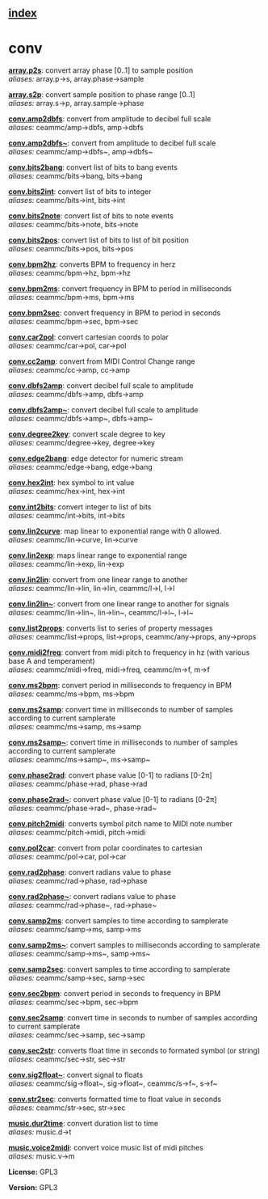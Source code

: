 [index](index.html) 
---

# conv




[**array.p2s**](array.p2s.html): convert array phase [0..1] to sample position <br>
_aliases:_ array.p-&gt;s, array.phase-&gt;sample


[**array.s2p**](array.s2p.html): convert sample position to phase range [0..1] <br>
_aliases:_ array.s-&gt;p, array.sample-&gt;phase


[**conv.amp2dbfs**](conv.amp2dbfs.html): convert from amplitude to decibel full scale <br>
_aliases:_ ceammc/amp-&gt;dbfs, amp-&gt;dbfs


[**conv.amp2dbfs~**](conv.amp2dbfs~.html): convert from amplitude to decibel full scale <br>
_aliases:_ ceammc/amp-&gt;dbfs~, amp-&gt;dbfs~


[**conv.bits2bang**](conv.bits2bang.html): convert list of bits to bang events <br>
_aliases:_ ceammc/bits-&gt;bang, bits-&gt;bang


[**conv.bits2int**](conv.bits2int.html): convert list of bits to integer <br>
_aliases:_ ceammc/bits-&gt;int, bits-&gt;int


[**conv.bits2note**](conv.bits2note.html): convert list of bits to note events <br>
_aliases:_ ceammc/bits-&gt;note, bits-&gt;note


[**conv.bits2pos**](conv.bits2pos.html): convert list of bits to list of bit position <br>
_aliases:_ ceammc/bits-&gt;pos, bits-&gt;pos


[**conv.bpm2hz**](conv.bpm2hz.html): converts BPM to frequency in herz <br>
_aliases:_ ceammc/bpm-&gt;hz, bpm-&gt;hz


[**conv.bpm2ms**](conv.bpm2ms.html): convert frequency in BPM to period in milliseconds <br>
_aliases:_ ceammc/bpm-&gt;ms, bpm-&gt;ms


[**conv.bpm2sec**](conv.bpm2sec.html): convert frequency in BPM to period in seconds <br>
_aliases:_ ceammc/bpm-&gt;sec, bpm-&gt;sec


[**conv.car2pol**](conv.car2pol.html): convert cartesian coords to polar <br>
_aliases:_ ceammc/car-&gt;pol, car-&gt;pol


[**conv.cc2amp**](conv.cc2amp.html): convert from MIDI Control Change range <br>
_aliases:_ ceammc/cc-&gt;amp, cc-&gt;amp


[**conv.dbfs2amp**](conv.dbfs2amp.html): convert decibel full scale to amplitude <br>
_aliases:_ ceammc/dbfs-&gt;amp, dbfs-&gt;amp


[**conv.dbfs2amp~**](conv.dbfs2amp~.html): convert decibel full scale to amplitude <br>
_aliases:_ ceammc/dbfs-&gt;amp~, dbfs-&gt;amp~


[**conv.degree2key**](conv.degree2key.html): convert scale degree to key <br>
_aliases:_ ceammc/degree-&gt;key, degree-&gt;key


[**conv.edge2bang**](conv.edge2bang.html): edge detector for numeric stream <br>
_aliases:_ ceammc/edge-&gt;bang, edge-&gt;bang


[**conv.hex2int**](conv.hex2int.html): hex symbol to int value <br>
_aliases:_ ceammc/hex-&gt;int, hex-&gt;int


[**conv.int2bits**](conv.int2bits.html): convert integer to list of bits <br>
_aliases:_ ceammc/int-&gt;bits, int-&gt;bits


[**conv.lin2curve**](conv.lin2curve.html): map linear to exponential range with 0 allowed. <br>
_aliases:_ ceammc/lin-&gt;curve, lin-&gt;curve


[**conv.lin2exp**](conv.lin2exp.html): maps linear range to exponential range <br>
_aliases:_ ceammc/lin-&gt;exp, lin-&gt;exp


[**conv.lin2lin**](conv.lin2lin.html): convert from one linear range to another <br>
_aliases:_ ceammc/lin-&gt;lin, lin-&gt;lin, ceammc/l-&gt;l, l-&gt;l


[**conv.lin2lin~**](conv.lin2lin~.html): convert from one linear range to another for signals <br>
_aliases:_ ceammc/lin-&gt;lin~, lin-&gt;lin~, ceammc/l-&gt;l~, l-&gt;l~


[**conv.list2props**](conv.list2props.html): converts list to series of property messages <br>
_aliases:_ ceammc/list-&gt;props, list-&gt;props, ceammc/any-&gt;props, any-&gt;props


[**conv.midi2freq**](conv.midi2freq.html): convert from midi pitch to frequency in hz (with various base A and temperament) <br>
_aliases:_ ceammc/midi-&gt;freq, midi-&gt;freq, ceammc/m-&gt;f, m-&gt;f


[**conv.ms2bpm**](conv.ms2bpm.html): convert period in milliseconds to frequency in BPM <br>
_aliases:_ ceammc/ms-&gt;bpm, ms-&gt;bpm


[**conv.ms2samp**](conv.ms2samp.html): convert time in milliseconds to number of samples according to current samplerate <br>
_aliases:_ ceammc/ms-&gt;samp, ms-&gt;samp


[**conv.ms2samp~**](conv.ms2samp~.html): convert time in milliseconds to number of samples according to current samplerate <br>
_aliases:_ ceammc/ms-&gt;samp~, ms-&gt;samp~


[**conv.phase2rad**](conv.phase2rad.html): convert phase value [0-1] to radians [0-2π] <br>
_aliases:_ ceammc/phase-&gt;rad, phase-&gt;rad


[**conv.phase2rad~**](conv.phase2rad~.html): convert phase value [0-1] to radians [0-2π] <br>
_aliases:_ ceammc/phase-&gt;rad~, phase-&gt;rad~


[**conv.pitch2midi**](conv.pitch2midi.html): converts symbol pitch name to MIDI note number <br>
_aliases:_ ceammc/pitch-&gt;midi, pitch-&gt;midi


[**conv.pol2car**](conv.pol2car.html): convert from polar coordinates to cartesian <br>
_aliases:_ ceammc/pol-&gt;car, pol-&gt;car


[**conv.rad2phase**](conv.rad2phase.html): convert radians value to phase <br>
_aliases:_ ceammc/rad-&gt;phase, rad-&gt;phase


[**conv.rad2phase~**](conv.rad2phase~.html): convert radians value to phase <br>
_aliases:_ ceammc/rad-&gt;phase~, rad-&gt;phase~


[**conv.samp2ms**](conv.samp2ms.html): convert samples to time according to samplerate <br>
_aliases:_ ceammc/samp-&gt;ms, samp-&gt;ms


[**conv.samp2ms~**](conv.samp2ms~.html): convert samples to milliseconds according to samplerate <br>
_aliases:_ ceammc/samp-&gt;ms~, samp-&gt;ms~


[**conv.samp2sec**](conv.samp2sec.html): convert samples to time according to samplerate <br>
_aliases:_ ceammc/samp-&gt;sec, samp-&gt;sec


[**conv.sec2bpm**](conv.sec2bpm.html): convert period in seconds to frequency in BPM <br>
_aliases:_ ceammc/sec-&gt;bpm, sec-&gt;bpm


[**conv.sec2samp**](conv.sec2samp.html): convert time in seconds to number of samples according to current samplerate <br>
_aliases:_ ceammc/sec-&gt;samp, sec-&gt;samp


[**conv.sec2str**](conv.sec2str.html): converts float time in seconds to formated symbol (or string) <br>
_aliases:_ ceammc/sec-&gt;str, sec-&gt;str


[**conv.sig2float~**](conv.sig2float~.html): convert signal to floats <br>
_aliases:_ ceammc/sig-&gt;float~, sig-&gt;float~, ceammc/s-&gt;f~, s-&gt;f~


[**conv.str2sec**](conv.str2sec.html): converts formatted time to float value in seconds <br>
_aliases:_ ceammc/str-&gt;sec, str-&gt;sec


[**music.dur2time**](music.dur2time.html): convert duration list to time <br>
_aliases:_ music.d-&gt;t


[**music.voice2midi**](music.voice2midi.html): convert voice music list of midi pitches <br>
_aliases:_ music.v-&gt;m




**License:** GPL3

**Version:** GPL3
